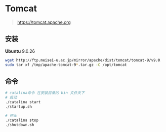 # Tomcat

> <https://tomcat.apache.org>

## 安装

**Ubuntu** 9.0.26

```bash
wget http://ftp.meisei-u.ac.jp/mirror/apache/dist/tomcat/tomcat-9/v9.0.26/bin/apache-tomcat-9.0.26.tar.gz -P /tmp
sudo tar xf /tmp/apache-tomcat-9*.tar.gz -C /opt/tomcat
```

## 命令

```bash
# catalina命令 在安装目录的 bin 文件夹下
# 启动
./catalina start
./startup.sh

# 停止
./catalina stop
./shutdown.sh
```
